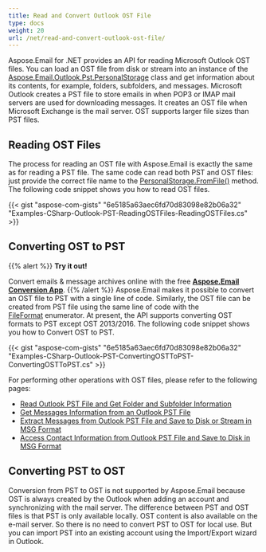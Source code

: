 ```yaml
---
title: Read and Convert Outlook OST File
type: docs
weight: 20
url: /net/read-and-convert-outlook-ost-file/
---
```



Aspose.Email for .NET provides an API for reading Microsoft Outlook OST files. You can load an OST file from disk or stream into an instance of the [Aspose.Email.Outlook.Pst.PersonalStorage](https://apireference.aspose.com/email/net/aspose.email.storage.pst/personalstorage) class and get information about its contents, for example, folders, subfolders, and messages. Microsoft Outlook creates a PST file to store emails in when POP3 or IMAP mail servers are used for downloading messages. It creates an OST file when Microsoft Exchange is the mail server. OST supports larger file sizes than PST files.
## **Reading OST Files**
The process for reading an OST file with Aspose.Email is exactly the same as for reading a PST file. The same code can read both PST and OST files: just provide the correct file name to the [PersonalStorage.FromFile()](https://apireference.aspose.com/email/net/aspose.email.storage.pst/personalstorage/methods/fromfile/index) method. The following code snippet shows you how to read OST files.



{{< gist "aspose-com-gists" "6e5185a63aec6fd70d83098e82b06a32" "Examples-CSharp-Outlook-PST-ReadingOSTFiles-ReadingOSTFiles.cs" >}}
## **Converting OST to PST**

{{% alert %}}
**Try it out!**

Convert emails & message archives online with the free [**Aspose.Email Conversion App**](https://products.aspose.app/email/Conversion).
{{% /alert %}}
Aspose.Email makes it possible to convert an OST file to PST with a single line of code. Similarly, the OST file can be created from PST file using the same line of code with the [FileFormat](https://apireference.aspose.com/email/net/aspose.email.storage.pst/fileformat) enumerator. At present, the API supports converting OST formats to PST except OST 2013/2016. The following code snippet shows you how to Convert OST to PST.



{{< gist "aspose-com-gists" "6e5185a63aec6fd70d83098e82b06a32" "Examples-CSharp-Outlook-PST-ConvertingOSTToPST-ConvertingOSTToPST.cs" >}}



For performing other operations with OST files, please refer to the following pages:

- [Read Outlook PST File and Get Folder and Subfolder Information](/email/net/read-outlook-pst-file-and-get-folders-and-subfolders-information/)
- [Get Messages Information from an Outlook PST File](/email/net/working-with-messages-in-a-pst-file/#get-messages-information-from-an-outlook-pst-file)
- [Extract Messages from Outlook PST File and Save to Disk or Stream in MSG Format](/email/net/working-with-messages-in-a-pst-file/#extracting-messages-form-pst-files)
- [Access Contact Information from Outlook PST File and Save to Disk in MSG Format](/email/net/working-with-contacts-in-pst-file/#save-contacts-information-from-pst-file-in-msg-format)

## **Converting PST to OST**

Conversion from PST to OST is not supported by Aspose.Email because OST is always created by the Outlook when adding an account and synchronizing with the mail server.
The difference between PST and OST files is that PST is only available locally. OST content is also available on the e-mail server.
So there is no need to convert PST to OST for local use.
But you can import PST into an existing account using the Import/Export wizard in Outlook.
